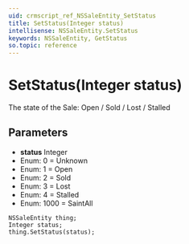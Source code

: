 ```yaml
---
uid: crmscript_ref_NSSaleEntity_SetStatus
title: SetStatus(Integer status)
intellisense: NSSaleEntity.SetStatus
keywords: NSSaleEntity, GetStatus
so.topic: reference
---
```


# SetStatus(Integer status)

The state of the Sale: Open / Sold / Lost / Stalled

## Parameters

* **status** Integer
* Enum: 0 = Unknown
* Enum: 1 = Open
* Enum: 2 = Sold
* Enum: 3 = Lost
* Enum: 4 = Stalled
* Enum: 1000 = SaintAll

```crmscript
NSSaleEntity thing;
Integer status;
thing.SetStatus(status);
```

